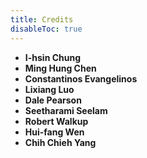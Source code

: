 ```yaml
---
title: Credits
disableToc: true
---
```


<!--
#### Main Authors
-->

- **I-hsin Chung**
- **Ming Hung Chen**
- **Constantinos Evangelinos**
- **Lixiang Luo**
- **Dale Pearson**
- **Seetharami Seelam**
- **Robert Walkup**
- **Hui-fang Wen**
- **Chih Chieh Yang**
